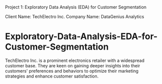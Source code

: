 Project 1: Exploratory Data Analysis (EDA) for Customer Segmentation

Client Name: TechElectro Inc.
Company Name: DataGenius Analytics


# Exploratory-Data-Analysis-EDA-for-Customer-Segmentation
TechElectro Inc. is a prominent electronics retailer with a widespread customer base. They are keen on gaining deeper insights into their customers' preferences and behaviors to optimize their marketing strategies and enhance customer satisfaction.
